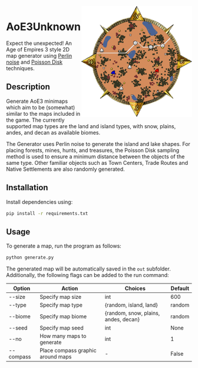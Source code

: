<img src="examples/maps.gif" align="right" width=300 />

# AoE3Unknown

Expect the unexpected! An Age of Empires 3 style 2D map generator using [Perlin noise](https://www.redblobgames.com/maps/terrain-from-noise/) and [Poisson Disk](https://medium.com/@hemalatha.psna/implementation-of-poisson-disc-sampling-in-javascript-17665e406ce1) techniques.

## Description

Generate AoE3 minimaps which aim to be (somewhat) similar to the maps included in the game. The currently supported map types are the land and island types, with snow, plains, andes, and decan as available biomes.

The Generator uses Perlin noise to generate the island and lake shapes. For placing forests, mines, hunts, and treasures, the Poisson Disk sampling method is used to ensure a minimum distance between the objects of the same type. Other familiar objects such as Town Centers, Trade Routes and Native Settlements are also randomly generated.

## Installation

Install dependencies using:

```bash
pip install -r requirements.txt
```

## Usage

To generate a map, run the program as follows:

```bash
python generate.py
```

The generated map will be automatically saved in the `out` subfolder. Additionally, the following flags can be added to the run command:

|Option | Action | Choices | Default |
| --- | --- | --- | --- |
| --size | Specify map size | int | 600 |
| --type | Specify map type | {random, island, land} | random |
| --biome | Specify map biome | {random, snow, plains, andes, decan} | random |
| --seed | Specify map seed | int | None |
| --no | How many maps to generate | int | 1 |
| --compass | Place compass graphic around maps | - | False |
